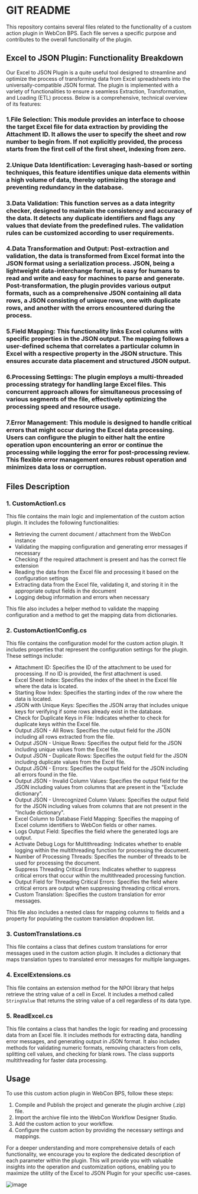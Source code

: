 # GIT README

This repository contains several files related to the functionality of a custom action plugin in WebCon BPS. Each file serves a specific purpose and contributes to the overall functionality of the plugin.

## Excel to JSON Plugin: Functionality Breakdown

Our Excel to JSON Plugin is a quite useful tool designed to streamline and optimize the process of transforming data from Excel spreadsheets into the universally-compatible JSON format. The plugin is implemented with a variety of functionalities to ensure a seamless Extraction, Transformation, and Loading (ETL) process. Below is a comprehensive, technical overview of its features:

### 1.File Selection: This module provides an interface to choose the target Excel file for data extraction by providing the Attachment ID. It allows the user to specify the sheet and row number to begin from. If not explicitly provided, the process starts from the first cell of the first sheet, indexing from zero.

### 2.Unique Data Identification: Leveraging hash-based or sorting techniques, this feature identifies unique data elements within a high volume of data, thereby optimizing the storage and preventing redundancy in the database.

### 3.Data Validation: This function serves as a data integrity checker, designed to maintain the consistency and accuracy of the data. It detects any duplicate identifiers and flags any values that deviate from the predefined rules. The validation rules can be customized according to user requirements.

### 4.Data Transformation and Output: Post-extraction and validation, the data is transformed from Excel format into the JSON format using a serialization process. JSON, being a lightweight data-interchange format, is easy for humans to read and write and easy for machines to parse and generate. Post-transformation, the plugin provides various output formats, such as a comprehensive JSON containing all data rows, a JSON consisting of unique rows, one with duplicate rows, and another with the errors encountered during the process.

### 5.Field Mapping: This functionality links Excel columns with specific properties in the JSON output. The mapping follows a user-defined schema that correlates a particular column in Excel with a respective property in the JSON structure. This ensures accurate data placement and structured JSON output.

### 6.Processing Settings: The plugin employs a multi-threaded processing strategy for handling large Excel files. This concurrent approach allows for simultaneous processing of various segments of the file, effectively optimizing the processing speed and resource usage.

### 7.Error Management: This module is designed to handle critical errors that might occur during the Excel data processing. Users can configure the plugin to either halt the entire operation upon encountering an error or continue the processing while logging the error for post-processing review. This flexible error management ensures robust operation and minimizes data loss or corruption.

## Files Description

### 1. CustomAction1.cs

This file contains the main logic and implementation of the custom action plugin. It includes the following functionalities:

- Retrieving the current document / attachment from the WebCon instance
- Validating the mapping configuration and generating error messages if necessary
- Checking if the required attachment is present and has the correct file extension
- Reading the data from the Excel file and processing it based on the configuration settings
- Extracting data from the Excel file, validating it, and storing it in the appropriate output fields in the document
- Logging debug information and errors when necessary

This file also includes a helper method to validate the mapping configuration and a method to get the mapping data from dictionaries.

### 2. CustomAction1Config.cs

This file contains the configuration model for the custom action plugin. It includes properties that represent the configuration settings for the plugin. These settings include:

- Attachment ID: Specifies the ID of the attachment to be used for processing. If no ID is provided, the first attachment is used.
- Excel Sheet Index: Specifies the index of the sheet in the Excel file where the data is located.
- Starting Row Index: Specifies the starting index of the row where the data is located.
- JSON with Unique Keys: Specifies the JSON array that includes unique keys for verifying if some rows already exist in the database.
- Check for Duplicate Keys in File: Indicates whether to check for duplicate keys within the Excel file.
- Output JSON - All Rows: Specifies the output field for the JSON including all rows extracted from the file.
- Output JSON - Unique Rows: Specifies the output field for the JSON including unique values from the Excel file.
- Output JSON - Duplicate Rows: Specifies the output field for the JSON including duplicate values from the Excel file.
- Output JSON - Errors: Specifies the output field for the JSON including all errors found in the file.
- Output JSON - Invalid Column Values: Specifies the output field for the JSON including values from columns that are present in the "Exclude dictionary".
- Output JSON - Unrecognized Column Values: Specifies the output field for the JSON including values from columns that are not present in the "Include dictionary".
- Excel Column to Database Field Mapping: Specifies the mapping of Excel column identifiers to WebCon fields or other names.
- Logs Output Field: Specifies the field where the generated logs are output.
- Activate Debug Logs for Multithreading: Indicates whether to enable logging within the multithreading function for processing the document.
- Number of Processing Threads: Specifies the number of threads to be used for processing the document.
- Suppress Threading Critical Errors: Indicates whether to suppress critical errors that occur within the multithreaded processing function.
- Output Field for Threading Critical Errors: Specifies the field where critical errors are output when suppressing threading critical errors.
- Custom Translation: Specifies the custom translation for error messages.

This file also includes a nested class for mapping columns to fields and a property for populating the custom translation dropdown list.

### 3. CustomTranslations.cs

This file contains a class that defines custom translations for error messages used in the custom action plugin.
It includes a dictionary that maps translation types to translated error messages for multiple languages.

### 4. ExcelExtensions.cs

This file contains an extension method for the NPOI library that helps retrieve the string value of a cell in Excel.
It includes a method called `StringValue` that returns the string value of a cell regardless of its data type.

### 5. ReadExcel.cs

This file contains a class that handles the logic for reading and processing data from an Excel file.
It includes methods for extracting data, handling error messages, and generating output in JSON format.
It also includes methods for validating numeric formats, removing characters from cells, splitting cell values, and checking for blank rows.
The class supports multithreading for faster data processing.

## Usage

To use this custom action plugin in WebCon BPS, follow these steps:

1. Compile and Publish the project and generate the plugin archive (.zip) file.
2. Import the archive file into the WebCon Workflow Designer Studio.
3. Add the custom action to your workflow.
4. Configure the custom action by providing the necessary settings and mappings.

For a deeper understanding and more comprehensive details of each functionality, we encourage you to explore the dedicated description of each parameter within the plugin. This will provide you with valuable insights into the operation and customization options, enabling you to maximize the utility of the Excel to JSON Plugin for your specific use-cases.

   ![image](https://github.com/RalucaENC/GetJsonAndValidateDataFromXlsx/assets/140409176/dc169551-7cc7-4ad0-858a-905947c564a2)

